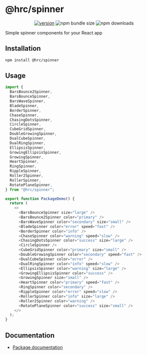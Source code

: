 # @hrc/spinner

<div align="center">

[![version](https://img.shields.io/npm/v/%40hrc%2Fspinner)](https://www.npmjs.com/package/@hrc/spinner)
![npm bundle size](https://img.shields.io/bundlephobia/minzip/%40hrc%2Fspinner)
![npm downloads](https://img.shields.io/npm/dm/%40hrc%2Fspinner)

</div>

Simple spinner components for your React app

## Installation

```bash
npm install @hrc/spinner
```

## Usage

```js
import {
  BarsBounce2Spinner,
  BarsBounceSpinner,
  BarsWaveSpinner,
  BladeSpinner,
  BorderSpinner,
  ChaseSpinner,
  ChasingDotsSpinner,
  CircleSpinner,
  CubeGridSpinner,
  DoubleGrowingSpinner,
  DualCubeSpinner,
  DualRingSpinner,
  EllipsisSpinner,
  GrowingEllipsisSpinner,
  GrowingSpinner,
  HeartSpinner,
  RingSpinner,
  RippleSpinner,
  Roller2Spinner,
  RollerSpinner,
  RotatePlaneSpinner,
} from "@hrc/spinner";

export function PackageDemo() {
  return (
    <>
      <BarsBounceSpinner size="large" />
      <BarsBounce2Spinner color="primary" />
      <BarsWaveSpinner color="secondary" size="small" />
      <BladeSpinner color="error" speed="fast" />
      <BorderSpinner color="info" />
      <ChaseSpinner color="warning" speed="slow" />
      <ChasingDotsSpinner color="success" size="large" />
      <CircleSpinner />
      <CubeGridSpinner color="primary" size="small" />
      <DoubleGrowingSpinner color="secondary" speed="fast" />
      <DualCubeSpinner color="error" />
      <DualRingSpinner color="info" speed="slow" />
      <EllipsisSpinner color="warning" size="large" />
      <GrowingEllipsisSpinner color="success" />
      <GrowingSpinner size="small" />
      <HeartSpinner color="primary" speed="fast" />
      <RingSpinner color="secondary" />
      <RippleSpinner color="error" speed="slow" />
      <RollerSpinner color="info" size="large" />
      <Roller2Spinner color="warning" />
      <RotatePlaneSpinner color="success" size="small" />
    </>
  );
}
```

## Documentation

- [Package documentation](https://hdoc1509.github.io/hrc/packages/spinner/)
